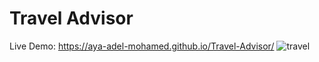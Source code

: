 # Travel Advisor
Live Demo: https://aya-adel-mohamed.github.io/Travel-Advisor/
![travel](https://github.com/Aya-Adel-Mohamed/Travel-Advisor/assets/115530179/a2feb409-802f-4291-aaeb-32b2b0c3cea9)

